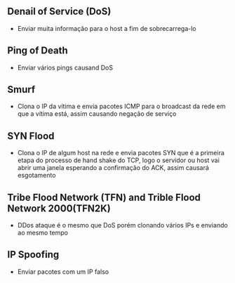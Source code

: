 ## Denail of Service (DoS)
- Enviar muita informação para o host a fim de sobrecarrega-lo
## Ping of Death
- Enviar vários pings causand DoS
## Smurf
- Clona o IP da vítima e envia pacotes ICMP para o broadcast da rede em que a vítima está, assim causando negação de serviço
## SYN Flood
- Clona o IP de algum host na rede e envia pacotes SYN que é a primeira etapa do processo de hand shake do TCP,  logo o servidor ou host vai abrir uma janela esperando a confirmação do ACK, assim causará esgotamento
## Tribe Flood Network (TFN) and Trible Flood Network 2000(TFN2K)
- DDos ataque é o mesmo que DoS porém clonando vários IPs e enviando ao mesmo tempo
## IP Spoofing
- Enviar pacotes com um IP falso
